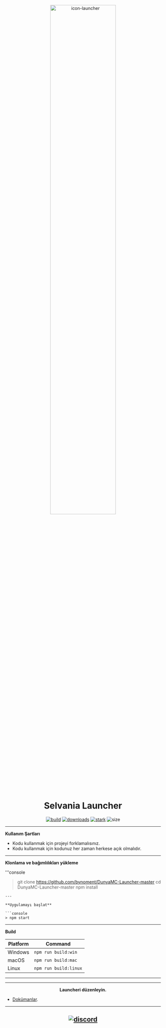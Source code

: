 <p align="center"><img src="../src/assets/images/icon.png" width="65%" height="65%" alt="icon-launcher"></p>

<h1 align="center">Selvania Launcher</h1>

[<p align="center">
<img src="https://img.shields.io/badge/build-Stable-orange.svg?style=social&logo=appveyor" alt="build">](https://github.com/luuxis/Selvania-Launcher/releases) 
[<img src="https://img.shields.io/badge/version-1.0.2-orange.svg?style=social&logo=appveyor" alt="downloads">](https://github.com/luuxis/Selvania-Launcher/releases) 
[<img src="https://img.shields.io/badge/plateforme-win,%20mac,%20linux-blue.svg?style=social&logo=appveyor" alt="stark">](https://github.com/luuxis/Selvania-Launcher/releases)
<img src="https://img.shields.io/github/languages/code-size/luuxis/Selvania-Launcher?style=social&logo=appveyor" alt="size">
</p>


---

**Kullanım Şartları**
- Kodu kullanmak için projeyi forklamalısınız.
- Kodu kullanmak için kodunuz her zaman herkese açık olmalıdır.
---

**Klonlama ve bağımlılıkları yükleme**

'''console
> git clone https://github.com/bynoment/DunyaMC-Launcher-master
> cd DunyaMC-Launcher-master
> npm install
```
---

**Uygulamayı başlat**

```console
> npm start
```
---

**Build**

| Platform    | Command              |
| ----------- | -------------------- |
| Windows  | `npm run build:win`   |
| macOS    | `npm run build:mac`   |
| Linux    | `npm run build:linux` |

---


---
**<p align="center">Launcheri düzenleyin.</p>**

- [Dokümanlar](./wiki.md).

---

[<p align="center"><img src="https://discordapp.com/api/guilds/819729377650278420/embed.png?style=banner4" alt="discord">](https://discord.gg/e9q7Yr2cuQ) 
---

[releases]: https://github.com/bynoment/DunyaMC-Launcher-master/releases 'releases'
[build]: https://github.com/bynoment/DunyaMC-Launcher-master/releases 'build'


